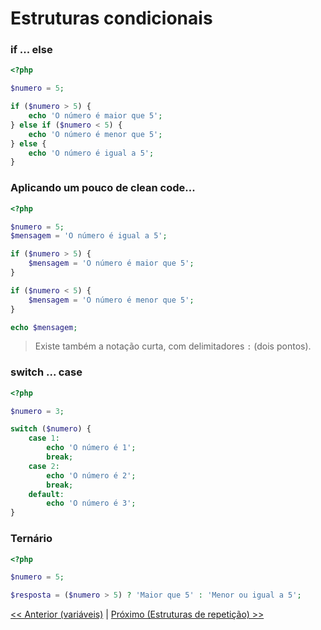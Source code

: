 # Estruturas condicionais

### if ... else

```php
<?php

$numero = 5;

if ($numero > 5) {
    echo 'O número é maior que 5';
} else if ($numero < 5) {
    echo 'O número é menor que 5';
} else {
    echo 'O número é igual a 5';
}

```

### Aplicando um pouco de clean code...

```php
<?php

$numero = 5;
$mensagem = 'O número é igual a 5';

if ($numero > 5) {
    $mensagem = 'O número é maior que 5';
}

if ($numero < 5) {
    $mensagem = 'O número é menor que 5';
}

echo $mensagem;
```

> Existe também a notação curta, com delimitadores `:` (dois pontos).

### switch ... case

```php
<?php

$numero = 3;

switch ($numero) {
    case 1:
        echo 'O número é 1';
        break;
    case 2:
        echo 'O número é 2';
        break;
    default:
        echo 'O número é 3';
}

```

### Ternário

```php
<?php

$numero = 5;

$resposta = ($numero > 5) ? 'Maior que 5' : 'Menor ou igual a 5';

```

[<< Anterior (variáveis)](https://bitbucket.org/devs-operandbr/operand-is-cool/src/master/PHP-basico/Variaveis.md)
|
[Próximo (Estruturas de repetição) >>](https://bitbucket.org/devs-operandbr/operand-is-cool/src/master/PHP-basico/EstruturasRepeticao.md)
